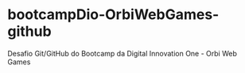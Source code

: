 # bootcampDio-OrbiWebGames-github
Desafio Git/GitHub do Bootcamp da Digital Innovation One - Orbi Web Games
